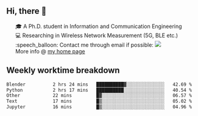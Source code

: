 <h2 > Hi, there 👋 </h3>

<div >
 <ul>
 🎓 A Ph.D. student in Information and Communication Engineering <br>
 💻 Researching in Wireless Network Measurement (5G, BLE etc.)<br>
 :speech_balloon: Contact me through email if possible: <a href="mailto:ethanjia@sjtu.edu.cn"><img src="https://img.shields.io/badge/-ethanjia@sjtu.edu.cn-c14438?style=plastic&logo=Gmail&logoColor=white&link=mailto:mailto:ethanjia@sjtu.edu.cn"></a> <br>
  More info @ <a href="https://haifengjia.github.io">my home page</a>
 </ul>
</div>

<h2 >
Weekly worktime breakdown
</h1>


<!--START_SECTION:waka-->

```txt
Blender          2 hrs 24 mins   ██████████▓░░░░░░░░░░░░░░   42.69 %
Python           2 hrs 17 mins   ██████████░░░░░░░░░░░░░░░   40.54 %
Other            22 mins         █▓░░░░░░░░░░░░░░░░░░░░░░░   06.57 %
Text             17 mins         █▒░░░░░░░░░░░░░░░░░░░░░░░   05.02 %
Jupyter          16 mins         █▒░░░░░░░░░░░░░░░░░░░░░░░   04.96 %
```

<!--END_SECTION:waka-->


